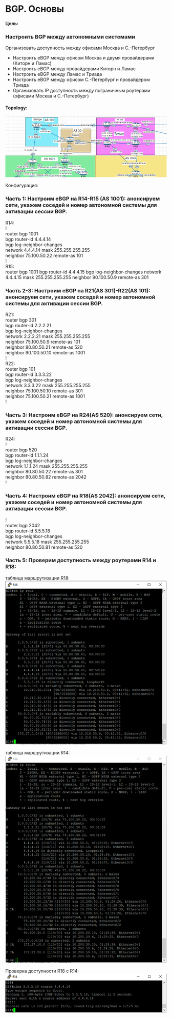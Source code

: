 # BGP. Основы  

#### Цель:  
### Настроить BGP между автономными системами  
Организовать доступность между офисами Москва и С.-Петербург  

- Настроить eBGP между офисом Москва и двумя провайдерами (Киторн и Ламас)  
- Настроить eBGP между провайдерами Киторн и Ламас  
- Настроить eBGP между Ламас и Триада  
- Настроить eBGP между офисом С.-Петербург и провайдером Триада  
- Организовать IP доступность между пограничным роутерами (офисами Москва и С.-Петербург)  

#### Topology:  
![alt-текст](https://github.com/stanlaz/otus_network_engineer/blob/main/Лабораторные%20работы/BGP/eBGP-Topology.png)  

Конфигурация:  
### Часть 1:  Настроим eBGP на R14-R15 (AS 1001): анонсируем сети, укажем соседей и номер автономной системы для активации сессии BGP.  
R14:  
!  
router bgp 1001  
 bgp router-id 4.4.4.14  
 bgp log-neighbor-changes  
 network 4.4.4.14 mask 255.255.255.255  
 neighbor 75.100.50.22 remote-as 101  
!  
R15:  
router bgp 1001
 bgp router-id 4.4.4.15
 bgp log-neighbor-changes
 network 4.4.4.15 mask 255.255.255.255
 neighbor 90.100.50.9 remote-as 301

### Часть 2-3:  Настроим eBGP на R21(AS 301)-R22(AS 101): анонсируем сети, укажем соседей и номер автономной системы для активации сессии BGP.  
R21:  
router bgp 301  
 bgp router-id 2.2.2.21  
 bgp log-neighbor-changes  
 network 2.2.2.21 mask 255.255.255.255  
 neighbor 75.100.50.9 remote-as 101  
 neighbor 80.80.50.21 remote-as 520  
 neighbor 90.100.50.10 remote-as 1001  
!  
R22:  
router bgp 101  
 bgp router-id 3.3.3.22  
 bgp log-neighbor-changes  
 network 3.3.3.22 mask 255.255.255.255  
 neighbor 75.100.50.10 remote-as 301  
 neighbor 75.100.50.21 remote-as 1001  
!  
### Часть 3:  Настроим eBGP на R24(AS 520): анонсируем сети, укажем соседей и номер автономной системы для активации сессии BGP.  
R24:  
!  
router bgp 520  
 bgp router-id 1.1.1.24  
 bgp log-neighbor-changes  
 network 1.1.1.24 mask 255.255.255.255  
 neighbor 80.80.50.22 remote-as 301  
 neighbor 80.80.50.82 remote-as 2042  
 !  
 ### Часть 4:  Настроим eBGP на R18(AS 2042): анонсируем сети, укажем соседей и номер автономной системы для активации сессии BGP.  
!  
router bgp 2042  
 bgp router-id 5.5.5.18  
 bgp log-neighbor-changes  
 network 5.5.5.18 mask 255.255.255.255  
 neighbor 80.80.50.81 remote-as 520  
### Часть 5:  Проверим доступность между роутерами R14 и R18:  

таблица маршрутизации R18:  
![alt-текст](https://github.com/stanlaz/otus_network_engineer/blob/main/Лабораторные%20работы/BGP/IP-Route-R18.png)  

таблица маршрутизации R14:  
![alt-текст](https://github.com/stanlaz/otus_network_engineer/blob/main/Лабораторные%20работы/BGP/IP-Route-R14.png)  

Проверка доступности R18 с R14:  
![alt-текст](https://github.com/stanlaz/otus_network_engineer/blob/main/Лабораторные%20работы/BGP/Echo-R14-R18.png)  